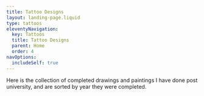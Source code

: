 ```yaml
---
title: Tattoo Designs
layout: landing-page.liquid
type: tattoos
eleventyNavigation:
  key: Tattoos
  title: Tattoo Designs
  parent: Home
  order: 4
navOptions:
  includeSelf: true
---
```


Here is the collection of completed drawings and paintings I have done post university, and are sorted by year they were completed.

